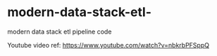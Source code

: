 # modern-data-stack-etl-
modern data stack etl pipeline code

Youtube video ref: https://www.youtube.com/watch?v=nbkrbPFSppQ
